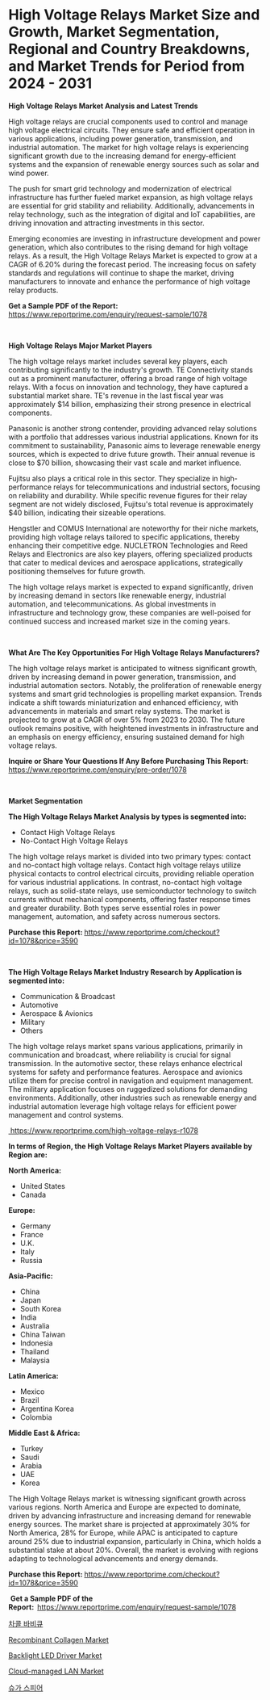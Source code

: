 <p><h1>High Voltage Relays Market Size and Growth, Market Segmentation, Regional and Country Breakdowns, and Market Trends for Period from 2024 -  2031</h1></p><p><strong>High Voltage Relays Market Analysis and Latest Trends</strong></p>
<p><p>High voltage relays are crucial components used to control and manage high voltage electrical circuits. They ensure safe and efficient operation in various applications, including power generation, transmission, and industrial automation. The market for high voltage relays is experiencing significant growth due to the increasing demand for energy-efficient systems and the expansion of renewable energy sources such as solar and wind power. </p><p>The push for smart grid technology and modernization of electrical infrastructure has further fueled market expansion, as high voltage relays are essential for grid stability and reliability. Additionally, advancements in relay technology, such as the integration of digital and IoT capabilities, are driving innovation and attracting investments in this sector. </p><p>Emerging economies are investing in infrastructure development and power generation, which also contributes to the rising demand for high voltage relays. As a result, the High Voltage Relays Market is expected to grow at a CAGR of 6.20% during the forecast period. The increasing focus on safety standards and regulations will continue to shape the market, driving manufacturers to innovate and enhance the performance of high voltage relay products.</p></p>
<p><strong>Get a Sample PDF of the Report:&nbsp;</strong> <a href="https://www.reportprime.com/enquiry/request-sample/1078">https://www.reportprime.com/enquiry/request-sample/1078</a></p>
<p>&nbsp;</p>
<p><strong>High Voltage Relays Major Market Players</strong></p>
<p><p>The high voltage relays market includes several key players, each contributing significantly to the industry's growth. TE Connectivity stands out as a prominent manufacturer, offering a broad range of high voltage relays. With a focus on innovation and technology, they have captured a substantial market share. TE's revenue in the last fiscal year was approximately $14 billion, emphasizing their strong presence in electrical components.</p><p>Panasonic is another strong contender, providing advanced relay solutions with a portfolio that addresses various industrial applications. Known for its commitment to sustainability, Panasonic aims to leverage renewable energy sources, which is expected to drive future growth. Their annual revenue is close to $70 billion, showcasing their vast scale and market influence.</p><p>Fujitsu also plays a critical role in this sector. They specialize in high-performance relays for telecommunications and industrial sectors, focusing on reliability and durability. While specific revenue figures for their relay segment are not widely disclosed, Fujitsu's total revenue is approximately $40 billion, indicating their sizeable operations.</p><p>Hengstler and COMUS International are noteworthy for their niche markets, providing high voltage relays tailored to specific applications, thereby enhancing their competitive edge. NUCLETRON Technologies and Reed Relays and Electronics are also key players, offering specialized products that cater to medical devices and aerospace applications, strategically positioning themselves for future growth.</p><p>The high voltage relays market is expected to expand significantly, driven by increasing demand in sectors like renewable energy, industrial automation, and telecommunications. As global investments in infrastructure and technology grow, these companies are well-poised for continued success and increased market size in the coming years.</p></p>
<p>&nbsp;</p>
<p><strong>What Are The Key Opportunities For High Voltage Relays Manufacturers?</strong></p>
<p><p>The high voltage relays market is anticipated to witness significant growth, driven by increasing demand in power generation, transmission, and industrial automation sectors. Notably, the proliferation of renewable energy systems and smart grid technologies is propelling market expansion. Trends indicate a shift towards miniaturization and enhanced efficiency, with advancements in materials and smart relay systems. The market is projected to grow at a CAGR of over 5% from 2023 to 2030. The future outlook remains positive, with heightened investments in infrastructure and an emphasis on energy efficiency, ensuring sustained demand for high voltage relays.</p></p>
<p><strong>Inquire or Share Your Questions If Any Before Purchasing This Report:</strong> <a href="https://www.reportprime.com/enquiry/pre-order/1078">https://www.reportprime.com/enquiry/pre-order/1078</a></p>
<p>&nbsp;</p>
<p><strong>Market Segmentation</strong></p>
<p><strong>The High Voltage Relays Market Analysis by types is segmented into:</strong></p>
<p><ul><li>Contact High Voltage Relays</li><li>No-Contact High Voltage Relays</li></ul></p>
<p><p>The high voltage relays market is divided into two primary types: contact and no-contact high voltage relays. Contact high voltage relays utilize physical contacts to control electrical circuits, providing reliable operation for various industrial applications. In contrast, no-contact high voltage relays, such as solid-state relays, use semiconductor technology to switch currents without mechanical components, offering faster response times and greater durability. Both types serve essential roles in power management, automation, and safety across numerous sectors.</p></p>
<p><strong>Purchase this Report:&nbsp;</strong><a href="https://www.reportprime.com/checkout?id=1078&price=3590">https://www.reportprime.com/checkout?id=1078&price=3590</a></p>
<p>&nbsp;</p>
<p><strong>The High Voltage Relays Market Industry Research by Application is segmented into:</strong></p>
<p><ul><li>Communication & Broadcast</li><li>Automotive</li><li>Aerospace & Avionics</li><li>Military</li><li>Others</li></ul></p>
<p><p>The high voltage relays market spans various applications, primarily in communication and broadcast, where reliability is crucial for signal transmission. In the automotive sector, these relays enhance electrical systems for safety and performance features. Aerospace and avionics utilize them for precise control in navigation and equipment management. The military application focuses on ruggedized solutions for demanding environments. Additionally, other industries such as renewable energy and industrial automation leverage high voltage relays for efficient power management and control systems.</p></p>
<p><a href="https://www.reportprime.com/high-voltage-relays-r1078">&nbsp;https://www.reportprime.com/high-voltage-relays-r1078</a></p>
<p><strong>In terms of Region, the High Voltage Relays Market Players available by Region are:</strong></p>
<p>
    <p> <strong> North America: </strong>
        <ul>
            <li>United States</li>
            <li>Canada</li>
        </ul>
        </p> 
    <p> <strong> Europe: </strong>
        <ul>
            <li>Germany</li>
            <li>France</li>
            <li>U.K.</li>
            <li>Italy</li>
            <li>Russia</li>
        </ul>
        </p> 
    <p> <strong> Asia-Pacific: </strong>
        <ul>
            <li>China</li>
            <li>Japan</li>
            <li>South Korea</li>
            <li>India</li>
            <li>Australia</li>
            <li>China Taiwan</li>
            <li>Indonesia</li>
            <li>Thailand</li>
            <li>Malaysia</li>
        </ul>
        </p> 
    <p> <strong> Latin America: </strong>
        <ul>
            <li>Mexico</li>
            <li>Brazil</li>
            <li>Argentina Korea</li>
            <li>Colombia</li>
        </ul>
        </p> 
    <p> <strong> Middle East & Africa: </strong>
        <ul>
            <li>Turkey</li>
            <li>Saudi</li>
            <li>Arabia</li>
            <li>UAE</li>
            <li>Korea</li>
        </ul>
    </p>
    </p>
<p><p>The High Voltage Relays market is witnessing significant growth across various regions. North America and Europe are expected to dominate, driven by advancing infrastructure and increasing demand for renewable energy sources. The market share is projected at approximately 30% for North America, 28% for Europe, while APAC is anticipated to capture around 25% due to industrial expansion, particularly in China, which holds a substantial stake at about 20%. Overall, the market is evolving with regions adapting to technological advancements and energy demands.</p></p>
<p><strong>Purchase this Report: </strong><a href="https://www.reportprime.com/checkout?id=1078&price=3590">https://www.reportprime.com/checkout?id=1078&price=3590</a></p>
<p>&nbsp;<strong>Get a Sample PDF of the Report:&nbsp;&nbsp;</strong><a href="https://www.reportprime.com/enquiry/request-sample/1078">https://www.reportprime.com/enquiry/request-sample/1078</a></p>
<p><strong></strong></p>
<p><p><a href="https://medium.com/@abbislposival/2024%EB%85%84%EB%B6%80%ED%84%B0-2031%EB%85%84%EA%B9%8C%EC%A7%80%EC%9D%98-%EC%88%AF-%EB%B0%94%EB%B9%84%ED%81%90-%EC%8B%9C%EC%9E%A5-%EC%A0%90%EC%9C%A0%EC%9C%A8-%EB%B0%8F-%EA%B2%BD%EC%9F%81-%ED%99%98%EA%B2%BD%EC%97%90-%EB%8C%80%ED%95%9C-%ED%86%B5%EC%B0%B0%EB%A0%A5-688c6a1220ad">차콜 바비큐</a></p><p><a href="https://medium.com/@adam.churchill89678/recombinant-collagen-market-trends-and-regional-insights-forecasted-for-period-from-2024-to-2031-81cf551fe235">Recombinant Collagen Market</a></p><p><a href="https://github.com/ryanbell8967/Market-Research-Report-List-1/blob/main/backlight-led-driver-market.md">Backlight LED Driver Market</a></p><p><a href="https://issuu.com/reportprime-2/docs/cloud-managed-lan-market-size-2030._1289cb8d869641">Cloud-managed LAN Market</a></p><p><a href="https://medium.com/@deangaylotyrd8909867/%EC%84%A4%ED%83%95-%EA%B5%AC%EC%B2%B4-%EC%82%B0%EC%97%85-%EC%A0%84%EB%A7%9D-%EC%8B%9C%EC%9E%A5-%EB%B3%80%ED%99%94-%EB%B0%8F-%EC%A0%84%EB%9E%B5%EC%A0%81-%ED%95%84%EC%88%98-%EC%9A%94%EC%86%8C-2024-2031-8a4b8db2e4b9">슈가 스피어</a></p></p>